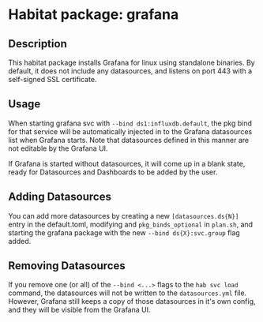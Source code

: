 # Habitat package: grafana

## Description

This habitat package installs Grafana for linux using standalone binaries. By default, it does not include
any datasources, and listens on port 443 with a self-signed SSL certificate.

## Usage

When starting grafana svc with `--bind ds1:influxdb.default`, the pkg bind for that service will be automatically 
injected in to the Grafana datasources list when Grafana starts. Note that datasources defined in this manner are not 
editable by the Grafana UI.

If Grafana is started without datasources, it will come up in a blank state, ready for Datasources and Dashboards to be
added by the user.

## Adding Datasources

You can add more datasources by creating a new `[datasources.ds{N}]` entry in the default.toml, modifying and
`pkg_binds_optional` in `plan.sh`, and starting the grafana package with the new `--bind ds{X}:svc.group` flag added.

## Removing Datasources

If you remove one (or all) of the `--bind <...>` flags to the `hab svc load` command, the datasources will not be
written to the `datasources.yml` file.  However, Grafana still keeps a copy of those datasources in it's own config, and
they will be visible from the Grafana UI.
